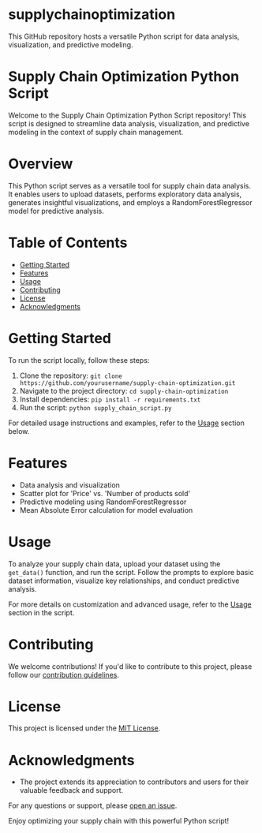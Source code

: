 # supplychainoptimization
This GitHub repository hosts a versatile Python script for data analysis, visualization, and predictive modeling.

# Supply Chain Optimization Python Script

Welcome to the Supply Chain Optimization Python Script repository! This script is designed to streamline data analysis, visualization, and predictive modeling in the context of supply chain management.

# Overview

This Python script serves as a versatile tool for supply chain data analysis. It enables users to upload datasets, performs exploratory data analysis, generates insightful visualizations, and employs a RandomForestRegressor model for predictive analysis.

# Table of Contents

- [Getting Started](#getting-started-supply-chain)
- [Features](#features-supply-chain)
- [Usage](#usage-supply-chain)
- [Contributing](#contributing-supply-chain)
- [License](#license-supply-chain)
- [Acknowledgments](#acknowledgments-supply-chain)
# Getting Started

To run the script locally, follow these steps:

1. Clone the repository: `git clone https://github.com/yourusername/supply-chain-optimization.git`
2. Navigate to the project directory: `cd supply-chain-optimization`
3. Install dependencies: `pip install -r requirements.txt`
4. Run the script: `python supply_chain_script.py`

For detailed usage instructions and examples, refer to the [Usage](#usage) section below.

# Features

- Data analysis and visualization
- Scatter plot for 'Price' vs. 'Number of products sold'
- Predictive modeling using RandomForestRegressor
- Mean Absolute Error calculation for model evaluation

# Usage

To analyze your supply chain data, upload your dataset using the `get_data()` function, and run the script. Follow the prompts to explore basic dataset information, visualize key relationships, and conduct predictive analysis.


For more details on customization and advanced usage, refer to the [Usage](#usage) section in the script.

# Contributing

We welcome contributions! If you'd like to contribute to this project, please follow our [contribution guidelines](CONTRIBUTING.md).

# License

This project is licensed under the [MIT License](LICENSE).

# Acknowledgments

- The project extends its appreciation to contributors and users for their valuable feedback and support.

For any questions or support, please [open an issue](https://github.com/Mithra27/supply-chain-optimization/issues).

Enjoy optimizing your supply chain with this powerful Python script!
```

